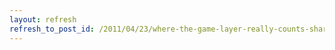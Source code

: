 ```yaml
---
layout: refresh
refresh_to_post_id: /2011/04/23/where-the-game-layer-really-counts-sharing-and-peer-communities
---
```

